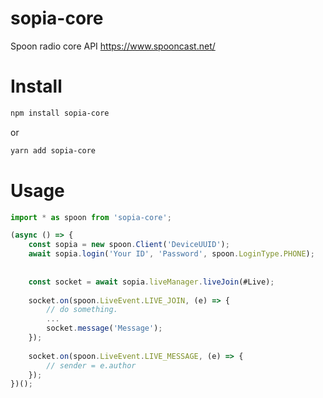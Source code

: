 # sopia-core
Spoon radio core API https://www.spooncast.net/

# Install

```sh
npm install sopia-core
```

or

```sh
yarn add sopia-core
```

# Usage
```javascript
import * as spoon from 'sopia-core';

(async () => {
    const sopia = new spoon.Client('DeviceUUID');
    await sopia.login('Your ID', 'Password', spoon.LoginType.PHONE);
    
    
    const socket = await sopia.liveManager.liveJoin(#Live);
    
    socket.on(spoon.LiveEvent.LIVE_JOIN, (e) => {
        // do something.
        ...
        socket.message('Message');
    });
    
    socket.on(spoon.LiveEvent.LIVE_MESSAGE, (e) => {
        // sender = e.author
    });
})();
```
